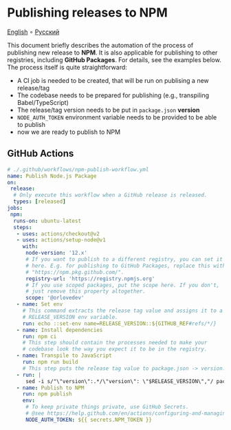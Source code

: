 # Publishing releases to NPM

[English](./npm.en.md) ∘ [Русский](./npm.ru.md)

This document briefly describes the automation of the process of publishing new release to **NPM**. It is also applicable for publishing to other registries, including **GitHub Packages**. For details, see the examples below. The process itself is quite straightforward:

- A CI job is needed to be created, that will be run on publising a new release/tag
- The codebase needs to be prepared for publishing (e.g., transpiling Babel/TypeScript)
- The release/tag version needs to be put in `package.json` **version**
- `NODE_AUTH_TOKEN` environment variable needs to be provided to be able to publish
- now we are ready to publish to NPM

## GitHub Actions

```yml
# ./.github/workflows/npm-publish-workflow.yml
name: Publish Node.js Package
on:
 release:
  # Only execute this workflow when a GitHub release is released.
  types: [released]
jobs:
 npm:
  runs-on: ubuntu-latest
  steps:
   - uses: actions/checkout@v2
   - uses: actions/setup-node@v1
     with:
      node-version: '12.x'
      # If you want to publish to a different registry, you can set it
      # here. E.g. for publishing to GitHub Packages, replace this with
      # "https://npm.pkg.github.com/".
      registry-url: 'https://registry.npmjs.org'
      # If you use scoped packages, put the scope here. If you don't,
      # just remove this property altogether.
      scope: '@orlovedev'
   - name: Set env
     # This command extracts the release tag value and assigns it to a
     # RELEASE_VERSION env variable.
     run: echo ::set-env name=RELEASE_VERSION::${GITHUB_REF#refs/*/}
   - name: Install dependencies
     run: npm ci
     # This step should contain the processes needed to make your
     # codebase look the way you expect it to be in the registry.
   - name: Transpile to JavaScript
     run: npm run build
     # This step puts the release tag value to package.json -> version.
   - run: |
      sed -i s/"\"version\":.*/\"version\": \"$RELEASE_VERSION\","/ package.json
   - name: Publish to NPM
     run: npm publish
     env:
      # To keep private things private, use GitHub Secrets.
      # @see https://help.github.com/en/actions/configuring-and-managing-workflows/creating-and-storing-encrypted-secrets
      NODE_AUTH_TOKEN: ${{ secrets.NPM_TOKEN }}
```

